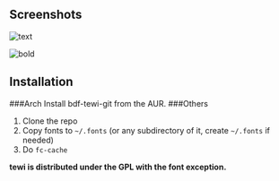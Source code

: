 Screenshots
-----------
![text](http://neeee.github.com/bdf-tewi/example.png)

![bold](http://neeee.github.com/bdf-tewi/bold.png)

Installation
------------
###Arch
Install bdf-tewi-git from the AUR.
###Others
1. Clone the repo
2. Copy fonts to `~/.fonts` (or any subdirectory of it, create `~/.fonts` if needed)
3. Do `fc-cache`

**tewi is distributed under the GPL with the font exception.**
